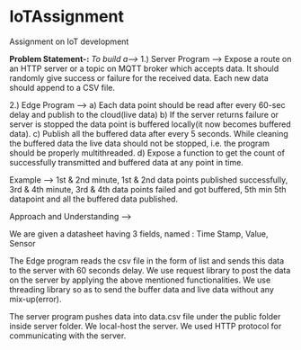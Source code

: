 # IoTAssignment
Assignment on IoT development

**Problem Statement-:**
_To build a-->_
1.) Server Program --> Expose a route on an HTTP server or a topic on MQTT broker which accepts data. It should randomly give success or failure for the received data. Each new data should append to a CSV file.

2.) Edge Program --> 
a)  Each data point should be read after every 60-sec delay and publish to the cloud(live data)
b)  If the server returns failure or server is stopped the data point is buffered locally(it now becomes buffered data). 
c)  Publish all the buffered data after every 5 seconds. While cleaning the buffered data the live data should not be stopped, i.e. the program should be properly multithreaded.
d)  Expose a function to get the count of successfully transmitted and buffered data at any point in time.

Example --> 1st & 2nd minute, 1st & 2nd data points published successfully, 3rd & 4th minute, 3rd & 4th data points failed and got buffered, 5th min 5th datapoint and all the buffered data published.

Approach and Understanding -->

We are given a datasheet having 3 fields, named : Time Stamp, Value, Sensor 

The Edge program reads the csv file in the form of list and sends this data to the server with 60 seconds delay. We use request library to post the data on the server by applying the above mentioned functionalities. We use threading library so as to send the buffer data and live data without any mix-up(error).

The server program pushes data into data.csv file under the public folder inside server folder. We local-host the server. We used HTTP protocol for communicating with the server. 



